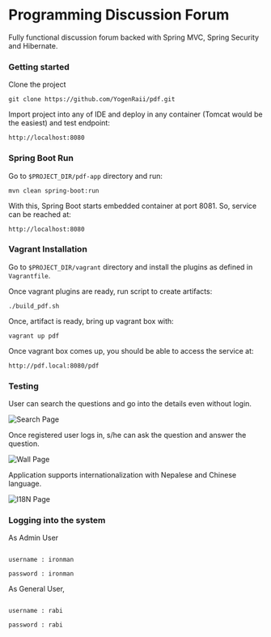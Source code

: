 # Programming Discussion Forum

Fully functional discussion forum backed with Spring MVC, Spring Security and Hibernate. 

### Getting started

Clone the project

```
git clone https://github.com/YogenRaii/pdf.git
```

Import project into any of IDE and deploy in any container (Tomcat would be the easiest) and test endpoint:

```
http://localhost:8080
```

### Spring Boot Run
Go to `$PROJECT_DIR/pdf-app` directory and run:

```
mvn clean spring-boot:run
```
With this, Spring Boot starts embedded container at port 8081. So, service can be reached at:
```
http://localhost:8080
```

### Vagrant Installation

Go to `$PROJECT_DIR/vagrant` directory and install the plugins as defined in `Vagrantfile`.

Once vagrant plugins are ready, run script to create artifacts:

```
./build_pdf.sh
``` 

Once, artifact is ready, bring up vagrant box with:

```
vagrant up pdf
```

Once vagrant box comes up, you should be able to access the service at:

```
http://pdf.local:8080/pdf
```
### Testing

User can search the questions and go into the details even without login. 

![Search Page](/docs/forum.png?raw=true "Forum Page")

Once registered user logs in, s/he can ask the question and answer the question.

![Wall Page](/docs/home.png?raw=true)

Application supports internationalization with Nepalese and Chinese language.

![I18N Page](/docs/i18n.png?raw=true)

### Logging into the system
As Admin User
```$xslt

username : ironman

password : ironman
```

As General User,

```$xslt

username : rabi

password : rabi
```
